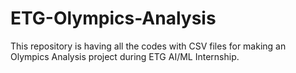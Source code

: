 # ETG-Olympics-Analysis
This repository is having all the codes with CSV files for making an Olympics Analysis project during ETG AI/ML Internship.
